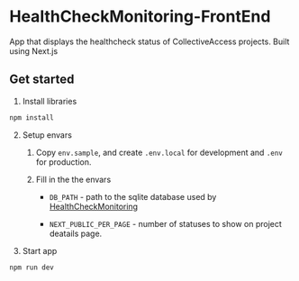 # HealthCheckMonitoring-FrontEnd

App that displays the healthcheck status of CollectiveAccess projects. Built using Next.js

## Get started

1. Install libraries

```bash
npm install
```

2. Setup envars

   1. Copy `env.sample`, and create `.env.local` for development and `.env` for production.

   2. Fill in the the envars

      - `DB_PATH` - path to the sqlite database used by [HealthCheckMonitoring](https://github.com/collectiveaccess/HealthCheckMonitoring)

      - `NEXT_PUBLIC_PER_PAGE` - number of statuses to show on project deatails page.

3. Start app

```bash
npm run dev
```
